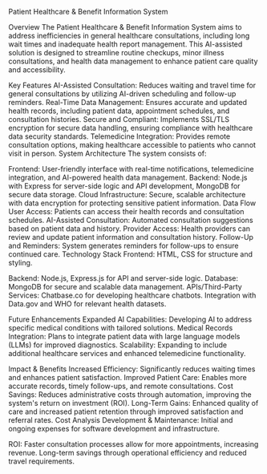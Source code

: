 Patient Healthcare & Benefit Information System

Overview
The Patient Healthcare & Benefit Information System aims to address inefficiencies in general healthcare consultations, including long wait times and inadequate health report management. This AI-assisted solution is designed to streamline routine checkups, minor illness consultations, and health data management to enhance patient care quality and accessibility.

Key Features
AI-Assisted Consultation: Reduces waiting and travel time for general consultations by utilizing AI-driven scheduling and follow-up reminders.
Real-Time Data Management: Ensures accurate and updated health records, including patient data, appointment schedules, and consultation histories.
Secure and Compliant: Implements SSL/TLS encryption for secure data handling, ensuring compliance with healthcare data security standards.
Telemedicine Integration: Provides remote consultation options, making healthcare accessible to patients who cannot visit in person.
System Architecture
The system consists of:

Frontend: User-friendly interface with real-time notifications, telemedicine integration, and AI-powered health data management.
Backend: Node.js with Express for server-side logic and API development, MongoDB for secure data storage.
Cloud Infrastructure: Secure, scalable architecture with data encryption for protecting sensitive patient information.
Data Flow
User Access: Patients can access their health records and consultation schedules.
AI-Assisted Consultation: Automated consultation suggestions based on patient data and history.
Provider Access: Health providers can review and update patient information and consultation history.
Follow-Up and Reminders: System generates reminders for follow-ups to ensure continued care.
Technology Stack
Frontend: HTML, CSS for structure and styling.

Backend: Node.js, Express.js for API and server-side logic.
Database: MongoDB for secure and scalable data management.
APIs/Third-Party Services:
Chatbase.co for developing healthcare chatbots.
Integration with Data.gov and WHO for relevant health datasets.

Future Enhancements
Expanded AI Capabilities: Developing AI to address specific medical conditions with tailored solutions.
Medical Records Integration: Plans to integrate patient data with large language models (LLMs) for improved diagnostics.
Scalability: Expanding to include additional healthcare services and enhanced telemedicine functionality.

Impact & Benefits
Increased Efficiency: Significantly reduces waiting times and enhances patient satisfaction.
Improved Patient Care: Enables more accurate records, timely follow-ups, and remote consultations.
Cost Savings: Reduces administrative costs through automation, improving the system's return on investment (ROI).
Long-Term Gains: Enhanced quality of care and increased patient retention through improved satisfaction and referral rates.
Cost Analysis
Development & Maintenance: Initial and ongoing expenses for software development and infrastructure.

ROI:
Faster consultation processes allow for more appointments, increasing revenue.
Long-term savings through operational efficiency and reduced travel requirements.
